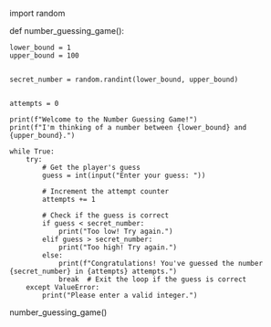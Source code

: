 import random

def number_guessing_game():
  
    lower_bound = 1
    upper_bound = 100
    
  
    secret_number = random.randint(lower_bound, upper_bound)
    
  
    attempts = 0
    
    print(f"Welcome to the Number Guessing Game!")
    print(f"I'm thinking of a number between {lower_bound} and {upper_bound}.")
    
    while True:
        try:
            # Get the player's guess
            guess = int(input("Enter your guess: "))
            
            # Increment the attempt counter
            attempts += 1
            
            # Check if the guess is correct
            if guess < secret_number:
                print("Too low! Try again.")
            elif guess > secret_number:
                print("Too high! Try again.")
            else:
                print(f"Congratulations! You've guessed the number {secret_number} in {attempts} attempts.")
                break  # Exit the loop if the guess is correct
        except ValueError:
            print("Please enter a valid integer.")
    

number_guessing_game()

